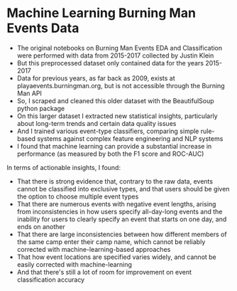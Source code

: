 # Machine Learning Burning Man Events Data

- The original notebooks on Burning Man Events EDA and Classification were performed with data from 2015-2017 collected by Justin Klein
- But this preprocessed dataset only contained data for the years 2015-2017
- Data for previous years, as far back as 2009, exists at playaevents.burningman.org, but is not accessible through the Burning Man API
- So, I scraped and cleaned this older dataset with the BeautifulSoup python package
- On this larger dataset I extracted new statistical insights, particularly about long-term trends and certain data quality issues
- And I trained various event-type classifiers, comparing simple rule-based systems against complex feature engineering and NLP systems
- I found that machine learning can provide a substantial increase in performance (as measured by both the F1 score and ROC-AUC)

In terms of actionable insights, I found:

- That there is strong evidence that, contrary to the raw data, events cannot be classified into exclusive types, and that users should be given the option to choose multiple event types
- That there are numerous events with negative event lengths, arising from inconsistencies in how users specify all-day-long events and the inability for users to clearly specify an event that starts on one day, and ends on another
- That there are large inconsistencies between how different members of the same camp enter their camp name, which cannot be reliably corrected with machine-learning-based approaches
- That how event locations are specified varies widely, and cannot be easily corrected with machine-learning
- And that there's still a lot of room for improvement on event classification accuracy
